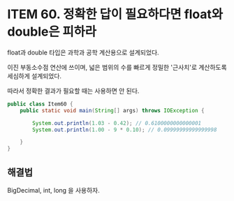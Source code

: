 # ITEM 60. 정확한 답이 필요하다면 float와 double은 피하라

float과 double 타입은 과학과 공학 계산용으로 설계되었다.

이진 부동소수점 연산에 쓰이며, 넓은 범위의 수를 빠르게 정밀한 '근사치'로 계산하도록 세심하게 설계되었다.

따라서 정확한 결과가 필요할 때는 사용하면 안 된다.

```java
public class Item60 {
    public static void main(String[] args) throws IOException {

        System.out.println(1.03 - 0.42); // 0.6100000000000001
        System.out.println(1.00 - 9 * 0.10); // 0.09999999999999998

    }
}
```

## 해결법 

BigDecimal, int, long 을 사용하자.

